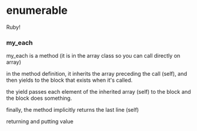 # enumerable

Ruby!


### my_each
my_each is a method
(it is in the array class so you can call directly on array)

in the method definition, it inherits the array preceding the call (self),
and then yields to the block that exists when it's called.

the yield passes each element of the inherited array (self) to the block
and the block does something.

finally, the method implicitly returns the last line (self)

returning and putting value
